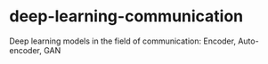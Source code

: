 # deep-learning-communication
Deep learning models in the field of communication: Encoder, Auto-encoder, GAN
